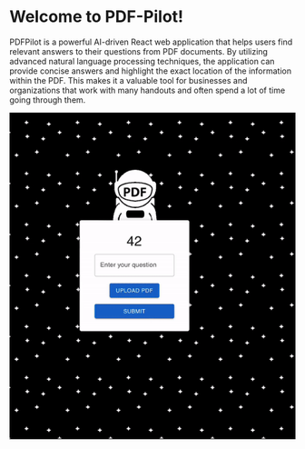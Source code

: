 # Welcome to PDF-Pilot!

PDFPilot is a powerful AI-driven React web application that helps users find relevant answers to their questions from PDF documents. By utilizing advanced natural language processing techniques, the application can provide concise answers and highlight the exact location of the information within the PDF. This makes it a valuable tool for businesses and organizations that work with many handouts and often spend a lot of time going through them.






<img src="images/Pilot.gif" alt="PDF-Pilot-GIF" width="600px">


                                                            
